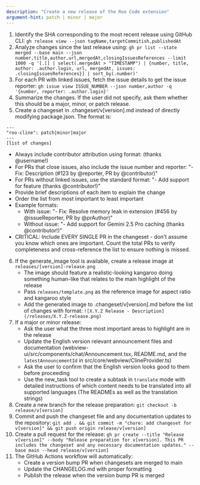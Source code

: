 ```yaml
---
description: "Create a new release of the Roo Code extension"
argument-hint: patch | minor | major
---
```


1. Identify the SHA corresponding to the most recent release using GitHub CLI: `gh release view --json tagName,targetCommitish,publishedAt`
2. Analyze changes since the last release using: `gh pr list --state merged --base main --json number,title,author,url,mergedAt,closingIssuesReferences --limit 1000 -q '[.[] | select(.mergedAt > "TIMESTAMP") | {number, title, author: .author.login, url, mergedAt, issues: .closingIssuesReferences}] | sort_by(.number)'`
3. For each PR with linked issues, fetch the issue details to get the issue reporter: `gh issue view ISSUE_NUMBER --json number,author -q '{number, reporter: .author.login}'`
4. Summarize the changes. If the user did not specify, ask them whether this should be a major, minor, or patch release.
5. Create a changeset in .changeset/v[version].md instead of directly modifying package.json. The format is:

```
---
"roo-cline": patch|minor|major
---
[list of changes]
```

- Always include contributor attribution using format: (thanks @username!)
- For PRs that close issues, also include the issue number and reporter: "- Fix: Description (#123 by @reporter, PR by @contributor)"
- For PRs without linked issues, use the standard format: "- Add support for feature (thanks @contributor!)"
- Provide brief descriptions of each item to explain the change
- Order the list from most important to least important
- Example formats:
    - With issue: "- Fix: Resolve memory leak in extension (#456 by @issueReporter, PR by @prAuthor)"
    - Without issue: "- Add support for Gemini 2.5 Pro caching (thanks @contributor!)"
- CRITICAL: Include EVERY SINGLE PR in the changeset - don't assume you know which ones are important. Count the total PRs to verify completeness and cross-reference the list to ensure nothing is missed.

6. If the generate_image tool is available, create a release image at `releases/[version]-release.png`
    - The image should feature a realistic-looking kangaroo doing something human-like that relates to the main highlight of the release
    - Pass `releases/template.png` as the reference image for aspect ratio and kangaroo style
    - Add the generated image to .changeset/v[version].md before the list of changes with format: `![X.Y.Z Release - Description](/releases/X.Y.Z-release.png)`
7. If a major or minor release:
    - Ask the user what the three most important areas to highlight are in the release
    - Update the English version relevant announcement files and documentation (webview-ui/src/components/chat/Announcement.tsx, README.md, and the `latestAnnouncementId` in src/core/webview/ClineProvider.ts)
    - Ask the user to confirm that the English version looks good to them before proceeding
    - Use the new_task tool to create a subtask in `translate` mode with detailed instructions of which content needs to be translated into all supported languages (The READMEs as well as the translation strings)
8. Create a new branch for the release preparation: `git checkout -b release/v[version]`
9. Commit and push the changeset file and any documentation updates to the repository: `git add . && git commit -m "chore: add changeset for v[version]" && git push origin release/v[version]`
10. Create a pull request for the release: `gh pr create --title "Release v[version]" --body "Release preparation for v[version]. This PR includes the changeset and any necessary documentation updates." --base main --head release/v[version]`
11. The GitHub Actions workflow will automatically:
    - Create a version bump PR when changesets are merged to main
    - Update the CHANGELOG.md with proper formatting
    - Publish the release when the version bump PR is merged
